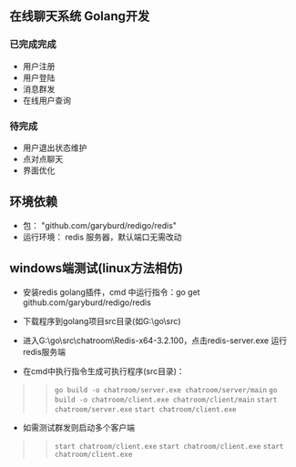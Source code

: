 ## 在线聊天系统 Golang开发

### 已完成完成

* 用户注册
* 用户登陆
* 消息群发
* 在线用户查询

### 待完成

* 用户退出状态维护
* 点对点聊天
* 界面优化

## 环境依赖

* 包： "github.com/garyburd/redigo/redis"
* 运行环境： redis 服务器，默认端口无需改动

## windows端测试(linux方法相仿)

* 安装redis golang插件，cmd 中运行指令：go get github.com/garyburd/redigo/redis

* 下载程序到golang项目src目录(如G:\go\src)

* 进入G:\go\src\chatroom\Redis-x64-3.2.100，点击redis-server.exe 运行redis服务端

* 在cmd中执行指令生成可执行程序(src目录)：
>> `go build -o chatroom/server.exe chatroom/server/main`
>> `go build -o chatroom/client.exe chatroom/client/main`
>> `start chatroom/server.exe`
>> `start chatroom/client.exe`

* 如需测试群发则启动多个客户端
>> `start chatroom/client.exe`
>> `start chatroom/client.exe`
>> `start chatroom/client.exe`